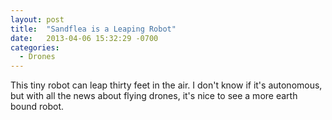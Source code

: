 ```yaml
---
layout: post
title:  "Sandflea is a Leaping Robot"
date:   2013-04-06 15:32:29 -0700
categories:
  - Drones
---
```


This tiny robot can leap thirty feet in the air. I don't know if it's autonomous, but with all the news about flying drones, it's nice to see a more earth bound robot.

